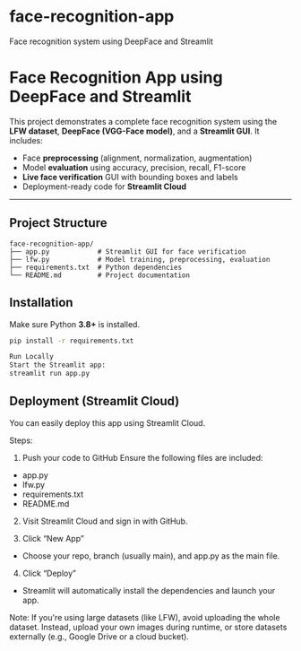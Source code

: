 # face-recognition-app
Face recognition system using DeepFace and Streamlit

# Face Recognition App using DeepFace and Streamlit

This project demonstrates a complete face recognition system using the **LFW dataset**, **DeepFace (VGG-Face model)**, and a **Streamlit GUI**. It includes:

- Face **preprocessing** (alignment, normalization, augmentation)
- Model **evaluation** using accuracy, precision, recall, F1-score
- **Live face verification** GUI with bounding boxes and labels
- Deployment-ready code for **Streamlit Cloud**

---

## Project Structure

```
face-recognition-app/
├── app.py            # Streamlit GUI for face verification
├── lfw.py            # Model training, preprocessing, evaluation
├── requirements.txt  # Python dependencies
└── README.md         # Project documentation
```
## Installation

Make sure Python **3.8+** is installed.

```bash
pip install -r requirements.txt

Run Locally
Start the Streamlit app:
streamlit run app.py

```
## Deployment (Streamlit Cloud)
You can easily deploy this app using Streamlit Cloud.

Steps:
1. Push your code to GitHub
Ensure the following files are included:

- app.py
- lfw.py
- requirements.txt
- README.md

2. Visit Streamlit Cloud and sign in with GitHub.

3. Click “New App”
- Choose your repo, branch (usually main), and app.py as the main file.

4. Click “Deploy”
- Streamlit will automatically install the dependencies and launch your app.

Note: If you're using large datasets (like LFW), avoid uploading the whole dataset. Instead, upload your own images during runtime, or store datasets externally (e.g., Google Drive or a cloud bucket).
